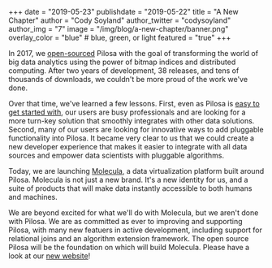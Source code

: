 +++
date = "2019-05-23"
publishdate = "2019-05-22"
title = "A New Chapter"
author = "Cody Soyland"
author_twitter = "codysoyland"
author_img = "7"
image = "/img/blog/a-new-chapter/banner.png"
overlay_color = "blue" # blue, green, or light
featured = "true"
+++

In 2017, we [open-sourced](/blog/hello-world/) Pilosa with the goal of transforming the world of big data analytics using the power of bitmap indices and distributed computing. After two years of development, 38 releases, and tens of thousands of downloads, we couldn't be more proud of the work we've done.

Over that time, we've learned a few lessons. First, even as Pilosa is [easy to get started with](/docs/getting-started/), our users are busy professionals and are looking for a more turn-key solution that smoothly integrates with other data solutions. Second, many of our users are looking for innovative ways to add pluggable functionality into Pilosa. It became very clear to us that we could create a new developer experience that makes it easier to integrate with all data sources and empower data scientists with pluggable algorithms.

Today, we are launching [Molecula](https://www.molecula.com/), a data virtualization platform built around Pilosa. Molecula is not just a new brand. It's a new identity for us, and a suite of products that will make data instantly accessible to both humans and machines.

We are beyond excited for what we'll do with Molecula, but we aren't done with Pilosa. We are as committed as ever to improving and supporting Pilosa, with many new featuers in active development, including support for relational joins and an algorithm extension framework. The open source Pilosa will be the foundation on which will build Molecula. Please have a look at our [new website](https://www.molecula.com/)!
